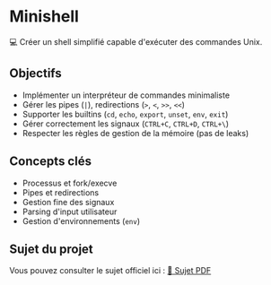 # Minishell

💻 Créer un shell simplifié capable d'exécuter des commandes Unix.

## Objectifs
- Implémenter un interpréteur de commandes minimaliste
- Gérer les pipes (`|`), redirections (`>`, `<`, `>>`, `<<`)
- Supporter les builtins (`cd`, `echo`, `export`, `unset`, `env`, `exit`)
- Gérer correctement les signaux (`CTRL+C`, `CTRL+D`, `CTRL+\`)
- Respecter les règles de gestion de la mémoire (pas de leaks)

## Concepts clés
- Processus et fork/execve
- Pipes et redirections
- Gestion fine des signaux
- Parsing d'input utilisateur
- Gestion d'environnements (`env`)

## Sujet du projet
Vous pouvez consulter le sujet officiel ici : [📑 Sujet PDF](./minishell.subject.pdf)

